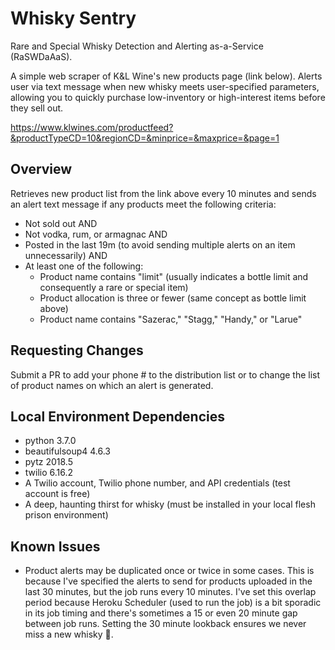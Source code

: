 # Whisky Sentry
Rare and Special Whisky Detection and Alerting as-a-Service (RaSWDaAaS). 

A simple web scraper of K&L Wine's new products page (link below).  Alerts user via text message when new whisky meets user-specified parameters, allowing you to quickly purchase low-inventory or high-interest items before they sell out.

https://www.klwines.com/productfeed?&productTypeCD=10&regionCD=&minprice=&maxprice=&page=1

## Overview
Retrieves new product list from the link above every 10 minutes and sends an alert text message if any products meet the following criteria:
* Not sold out AND
* Not vodka, rum, or armagnac AND
* Posted in the last 19m (to avoid sending multiple alerts on an item unnecessarily) AND 
* At least one of the following:
  * Product name contains "limit" (usually indicates a bottle limit and consequently a rare or special item)
  * Product allocation is three or fewer (same concept as bottle limit above)
  * Product name contains "Sazerac," "Stagg," "Handy," or "Larue"
 
## Requesting Changes
Submit a PR to add your phone # to the distribution list or to change the list of product names on which an alert is generated.

## Local Environment Dependencies
* python 3.7.0
* beautifulsoup4 4.6.3
* pytz 2018.5
* twilio 6.16.2
* A Twilio account, Twilio phone number, and API credentials (test account is free) 
* A deep, haunting thirst for whisky (must be installed in your local flesh prison environment)

## Known Issues
* Product alerts may be duplicated once or twice in some cases.  This is because I've specified the alerts to send for products uploaded in the last 30 minutes, but the job runs every 10 minutes.  I've set this overlap period because Heroku Scheduler (used to run the job) is a bit sporadic in its job timing and there's sometimes a 15 or even 20 minute gap between job runs.  Setting the 30 minute lookback ensures we never miss a new whisky :100:.
